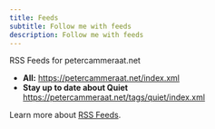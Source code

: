 ```yaml
---
title: Feeds
subtitle: Follow me with feeds
description: Follow me with feeds
---
```


RSS Feeds for petercammeraat.net
- **All:** https://petercammeraat.net/index.xml
- **Stay up to date about Quiet** https://petercammeraat.net/tags/quiet/index.xml

Learn more about [RSS Feeds](/journal/2023/using-rss-feeds/).
